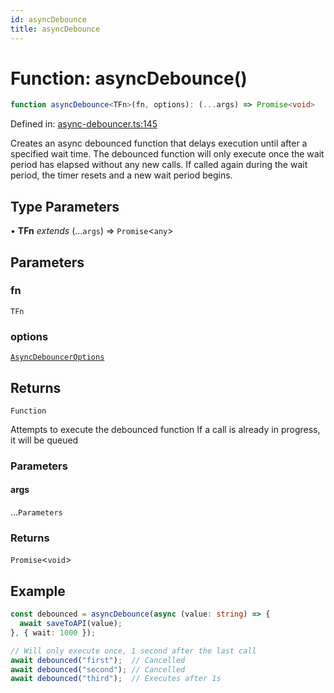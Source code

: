 ```yaml
---
id: asyncDebounce
title: asyncDebounce
---
```


<!-- DO NOT EDIT: this page is autogenerated from the type comments -->

# Function: asyncDebounce()

```ts
function asyncDebounce<TFn>(fn, options): (...args) => Promise<void>
```

Defined in: [async-debouncer.ts:145](https://github.com/TanStack/pacer/blob/main/packages/pacer/src/async-debouncer.ts#L145)

Creates an async debounced function that delays execution until after a specified wait time.
The debounced function will only execute once the wait period has elapsed without any new calls.
If called again during the wait period, the timer resets and a new wait period begins.

## Type Parameters

• **TFn** *extends* (...`args`) => `Promise`\<`any`\>

## Parameters

### fn

`TFn`

### options

[`AsyncDebouncerOptions`](../interfaces/asyncdebounceroptions.md)

## Returns

`Function`

Attempts to execute the debounced function
If a call is already in progress, it will be queued

### Parameters

#### args

...`Parameters`

### Returns

`Promise`\<`void`\>

## Example

```ts
const debounced = asyncDebounce(async (value: string) => {
  await saveToAPI(value);
}, { wait: 1000 });

// Will only execute once, 1 second after the last call
await debounced("first");  // Cancelled
await debounced("second"); // Cancelled
await debounced("third");  // Executes after 1s
```
